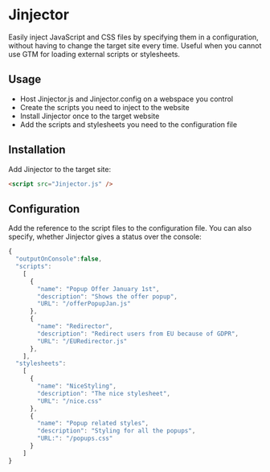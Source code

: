 # Jinjector
Easily inject JavaScript and CSS files by specifying them in a configuration, without having to change the target site every time.
Useful when you cannot use GTM for loading external scripts or stylesheets.

## Usage

- Host Jinjector.js and Jinjector.config on a webspace you control
- Create the scripts you need to inject to the website
- Install Jinjector once to the target website
- Add the scripts and stylesheets you need to the configuration file

## Installation

Add Jinjector to the target site:
```html
<script src="Jinjector.js" />
```

## Configuration
Add the reference to the script files to the configuration file. You can also specify, whether Jinjector gives a status over the console:
```javascript
{
  "outputOnConsole":false,
  "scripts":
    [
      {
        "name": "Popup Offer January 1st",
        "description": "Shows the offer popup",
        "URL": "/offerPopupJan.js"
      },
      {
        "name": "Redirector",
        "description": "Redirect users from EU because of GDPR",
        "URL": "/EURedirector.js"
      },
    ],
  "stylesheets":
    [
      {
        "name": "NiceStyling",
        "description": "The nice stylesheet",
        "URL": "/nice.css"
      },
      {
        "name": "Popup related styles",
        "description": "Styling for all the popups",
        "URL:": "/popups.css"
      }
    ]
}
```


